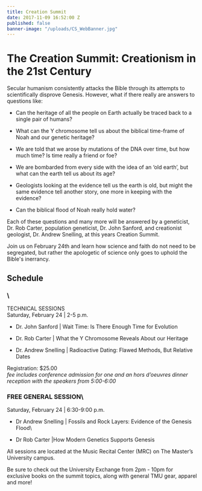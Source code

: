 ```yaml
---
title: Creation Summit
date: 2017-11-09 16:52:00 Z
published: false
banner-image: "/uploads/CS_WebBanner.jpg"
---
```


# The Creation Summit: Creationism in the 21st Century

Secular humanism consistently attacks the Bible through its attempts to scientifically disprove Genesis. However, what if there really are answers to questions like:

* Can the heritage of all the people on Earth actually be traced back to a single pair of humans?

* What can the Y chromosome tell us about the biblical time-frame of Noah and our genetic heritage?

* We are told that we arose by mutations of the DNA over time, but how much time? Is time really a friend or foe?

* We are bombarded from every side with the idea of an ‘old earth’, but what can the earth tell us about its age?

* Geologists looking at the evidence tell us the earth is old, but might the same evidence tell another story, one more in keeping with the evidence?

* Can the biblical flood of Noah really hold water?

Each of these questions and many more will be answered by a geneticist, Dr. Rob Carter, population geneticist, Dr. John Sanford, and creationist geologist, Dr. Andrew Snelling, at this years Creation Summit.

Join us on February 24th and learn how science and faith do not need to be segregated, but rather the apologetic of science only goes to uphold the Bible's inerrancy.

## **Schedule**

### \
TECHNICAL SESSIONS\
Saturday, February 24 | 2-5 p.m.

* Dr. John Sanford | Wait Time: Is There Enough Time for Evolution

* Dr. Rob Carter | What the Y Chromosome Reveals About our Heritage

* Dr. Andrew Snelling | Radioactive Dating: Flawed Methods, But Relative Dates

Registration: $25.00\
*fee includes conference admission for one and an hors d’oeuvres dinner reception with the speakers from 5:00-6:00*

### FREE GENERAL SESSION\
Saturday, February 24 | 6:30-9:00 p.m.

* Dr Andrew Snelling | Fossils and Rock Layers: Evidence of the Genesis Flood\\

* Dr Rob Carter |How Modern Genetics Supports Genesis

All sessions are located at the Music Recital Center (MRC) on The Master’s University campus.

Be sure to check out the University Exchange from 2pm - 10pm for exclusive books on the summit topics, along with general TMU gear, apparel and more!